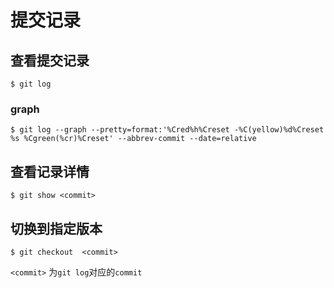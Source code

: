 # 提交记录

## 查看提交记录

```shell
$ git log
```

### graph

```shell
$ git log --graph --pretty=format:'%Cred%h%Creset -%C(yellow)%d%Creset %s %Cgreen(%cr)%Creset' --abbrev-commit --date=relative
```

## 查看记录详情

```shell
$ git show <commit>
```

## 切换到指定版本

```shell
$ git checkout  <commit>
```

`<commit>` 为`git log`对应的`commit`
